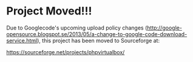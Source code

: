 # Project Moved!!! #

Due to Googlecode's upcoming upload policy changes (http://google-opensource.blogspot.se/2013/05/a-change-to-google-code-download-service.html), this project has been moved to Sourceforge at:

https://sourceforge.net/projects/phpvirtualbox/

